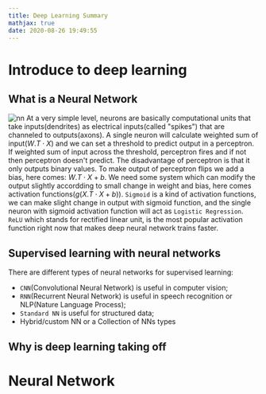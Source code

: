 ```yaml
---
title: Deep Learning Summary
mathjax: true
date: 2020-08-26 19:49:55
---
```


# Introduce to deep learning
## What is a Neural Network
![nn](https://scx1.b-cdn.net/csz/news/800/2018/2-whyareneuron.jpg)
At a very simple level, neurons are basically computational units that take inputs(dendrites) as electrical inputs(called "spikes") that are channeled to outputs(axons). A single neuron will calculate weighted sum of input($W.T \cdot X$) and we can set a threshold to predict output in a perceptron. If weighted sum of input across the threshold, perceptron fires and if not then perceptron doesn't predict.
The disadvantage of perceptron is that it only outputs binary values. To make output of perceptron flips we add a bias, here comes: $W.T \cdot X + b$. We need some system which can modify the output slightly accordding to small change in weight and bias, here comes activation functions($g(X.T \cdot X + b)$).
`Sigmoid` is a kind of activation functions, we can make slight change in output with sigmoid function, and the single neuron with sigmoid activation function will act as `Logistic Regression`.
`ReLU` which stands for rectified linear unit, is the most popular activation function right now that makes deep neural network trains faster.

## Supervised learning with neural networks
There are different types of neural networks for supervised learning:
- `CNN`(Convolutional Neural Network) is useful in computer vision;
- `RNN`(Recurrent Neural Network) is useful in speech recognition or NLP(Nature Language Process);
- `Standard NN` is useful for structured data;
- Hybrid/custom NN or a Collection of NNs types

## Why is deep learning taking off

# Neural Network

<!-- more -->
